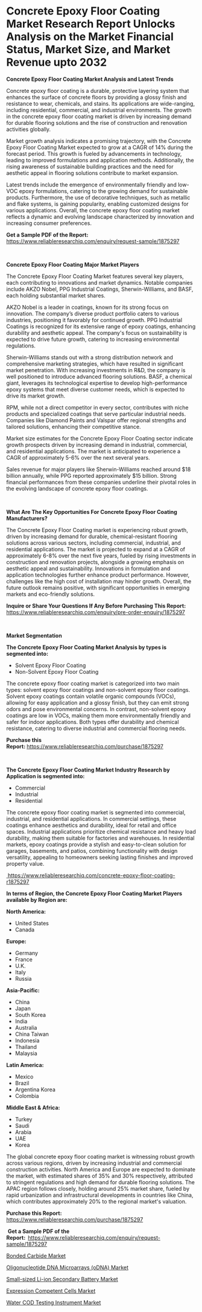 <p><h1>Concrete Epoxy Floor Coating Market Research Report Unlocks Analysis on the Market Financial Status, Market Size, and Market Revenue upto 2032</h1></p><p><strong>Concrete Epoxy Floor Coating Market Analysis and Latest Trends</strong></p>
<p><p>Concrete epoxy floor coating is a durable, protective layering system that enhances the surface of concrete floors by providing a glossy finish and resistance to wear, chemicals, and stains. Its applications are wide-ranging, including residential, commercial, and industrial environments. The growth in the concrete epoxy floor coating market is driven by increasing demand for durable flooring solutions and the rise of construction and renovation activities globally.</p><p>Market growth analysis indicates a promising trajectory, with the Concrete Epoxy Floor Coating Market expected to grow at a CAGR of 14% during the forecast period. This growth is fueled by advancements in technology, leading to improved formulations and application methods. Additionally, the rising awareness of sustainable building practices and the need for aesthetic appeal in flooring solutions contribute to market expansion.</p><p>Latest trends include the emergence of environmentally friendly and low-VOC epoxy formulations, catering to the growing demand for sustainable products. Furthermore, the use of decorative techniques, such as metallic and flake systems, is gaining popularity, enabling customized designs for various applications. Overall, the concrete epoxy floor coating market reflects a dynamic and evolving landscape characterized by innovation and increasing consumer preferences.</p></p>
<p><strong>Get a Sample PDF of the Report:&nbsp;</strong> <a href="https://www.reliableresearchiq.com/enquiry/request-sample/1875297?utm_campaign=2243&utm_medium=2&utm_source=Github&utm_content=ia&utm_term=31012025&utm_id=concrete-epoxy-floor-coating">https://www.reliableresearchiq.com/enquiry/request-sample/1875297</a></p>
<p>&nbsp;</p>
<p><strong>Concrete Epoxy Floor Coating Major Market Players</strong></p>
<p><p>The Concrete Epoxy Floor Coating Market features several key players, each contributing to innovations and market dynamics. Notable companies include AKZO Nobel, PPG Industrial Coatings, Sherwin-Williams, and BASF, each holding substantial market shares.</p><p>AKZO Nobel is a leader in coatings, known for its strong focus on innovation. The company’s diverse product portfolio caters to various industries, positioning it favorably for continued growth. PPG Industrial Coatings is recognized for its extensive range of epoxy coatings, enhancing durability and aesthetic appeal. The company's focus on sustainability is expected to drive future growth, catering to increasing environmental regulations.</p><p>Sherwin-Williams stands out with a strong distribution network and comprehensive marketing strategies, which have resulted in significant market penetration. With increasing investments in R&D, the company is well positioned to introduce advanced flooring solutions. BASF, a chemical giant, leverages its technological expertise to develop high-performance epoxy systems that meet diverse customer needs, which is expected to drive its market growth.</p><p>RPM, while not a direct competitor in every sector, contributes with niche products and specialized coatings that serve particular industrial needs. Companies like Diamond Paints and Valspar offer regional strengths and tailored solutions, enhancing their competitive stance.</p><p>Market size estimates for the Concrete Epoxy Floor Coating sector indicate growth prospects driven by increasing demand in industrial, commercial, and residential applications. The market is anticipated to experience a CAGR of approximately 5-6% over the next several years.</p><p>Sales revenue for major players like Sherwin-Williams reached around $18 billion annually, while PPG reported approximately $15 billion. Strong financial performances from these companies underline their pivotal roles in the evolving landscape of concrete epoxy floor coatings.</p></p>
<p>&nbsp;</p>
<p><strong>What Are The Key Opportunities For Concrete Epoxy Floor Coating Manufacturers?</strong></p>
<p><p>The Concrete Epoxy Floor Coating market is experiencing robust growth, driven by increasing demand for durable, chemical-resistant flooring solutions across various sectors, including commercial, industrial, and residential applications. The market is projected to expand at a CAGR of approximately 6-8% over the next five years, fueled by rising investments in construction and renovation projects, alongside a growing emphasis on aesthetic appeal and sustainability. Innovations in formulation and application technologies further enhance product performance. However, challenges like the high cost of installation may hinder growth. Overall, the future outlook remains positive, with significant opportunities in emerging markets and eco-friendly solutions.</p></p>
<p><strong>Inquire or Share Your Questions If Any Before Purchasing This Report:</strong> <a href="https://www.reliableresearchiq.com/enquiry/pre-order-enquiry/1875297?utm_campaign=2243&utm_medium=2&utm_source=Github&utm_content=ia&utm_term=31012025&utm_id=concrete-epoxy-floor-coating">https://www.reliableresearchiq.com/enquiry/pre-order-enquiry/1875297</a></p>
<p>&nbsp;</p>
<p><strong>Market Segmentation</strong></p>
<p><strong>The Concrete Epoxy Floor Coating Market Analysis by types is segmented into:</strong></p>
<p><ul><li>Solvent Epoxy Floor Coating</li><li>Non-Solvent Epoxy Floor Coating</li></ul></p>
<p><p>The concrete epoxy floor coating market is categorized into two main types: solvent epoxy floor coatings and non-solvent epoxy floor coatings. Solvent epoxy coatings contain volatile organic compounds (VOCs), allowing for easy application and a glossy finish, but they can emit strong odors and pose environmental concerns. In contrast, non-solvent epoxy coatings are low in VOCs, making them more environmentally friendly and safer for indoor applications. Both types offer durability and chemical resistance, catering to diverse industrial and commercial flooring needs.</p></p>
<p><strong>Purchase this Report:&nbsp;</strong><a href="https://www.reliableresearchiq.com/purchase/1875297?utm_campaign=2243&utm_medium=2&utm_source=Github&utm_content=ia&utm_term=31012025&utm_id=concrete-epoxy-floor-coating">https://www.reliableresearchiq.com/purchase/1875297</a></p>
<p>&nbsp;</p>
<p><strong>The Concrete Epoxy Floor Coating Market Industry Research by Application is segmented into:</strong></p>
<p><ul><li>Commercial</li><li>Industrial</li><li>Residential</li></ul></p>
<p><p>The concrete epoxy floor coating market is segmented into commercial, industrial, and residential applications. In commercial settings, these coatings enhance aesthetics and durability, ideal for retail and office spaces. Industrial applications prioritize chemical resistance and heavy load durability, making them suitable for factories and warehouses. In residential markets, epoxy coatings provide a stylish and easy-to-clean solution for garages, basements, and patios, combining functionality with design versatility, appealing to homeowners seeking lasting finishes and improved property value.</p></p>
<p><a href="https://www.reliableresearchiq.com/concrete-epoxy-floor-coating-r1875297?utm_campaign=2243&utm_medium=2&utm_source=Github&utm_content=ia&utm_term=31012025&utm_id=concrete-epoxy-floor-coating">&nbsp;https://www.reliableresearchiq.com/concrete-epoxy-floor-coating-r1875297</a></p>
<p><strong>In terms of Region, the Concrete Epoxy Floor Coating Market Players available by Region are:</strong></p>
<p>
    <p> <strong> North America: </strong>
        <ul>
            <li>United States</li>
            <li>Canada</li>
        </ul>
        </p> 
    <p> <strong> Europe: </strong>
        <ul>
            <li>Germany</li>
            <li>France</li>
            <li>U.K.</li>
            <li>Italy</li>
            <li>Russia</li>
        </ul>
        </p> 
    <p> <strong> Asia-Pacific: </strong>
        <ul>
            <li>China</li>
            <li>Japan</li>
            <li>South Korea</li>
            <li>India</li>
            <li>Australia</li>
            <li>China Taiwan</li>
            <li>Indonesia</li>
            <li>Thailand</li>
            <li>Malaysia</li>
        </ul>
        </p> 
    <p> <strong> Latin America: </strong>
        <ul>
            <li>Mexico</li>
            <li>Brazil</li>
            <li>Argentina Korea</li>
            <li>Colombia</li>
        </ul>
        </p> 
    <p> <strong> Middle East & Africa: </strong>
        <ul>
            <li>Turkey</li>
            <li>Saudi</li>
            <li>Arabia</li>
            <li>UAE</li>
            <li>Korea</li>
        </ul>
    </p>
    </p>
<p><p>The global concrete epoxy floor coating market is witnessing robust growth across various regions, driven by increasing industrial and commercial construction activities. North America and Europe are expected to dominate the market, with estimated shares of 35% and 30% respectively, attributed to stringent regulations and high demand for durable flooring solutions. The APAC region follows closely, holding around 25% market share, fueled by rapid urbanization and infrastructural developments in countries like China, which contributes approximately 20% to the regional market's valuation.</p></p>
<p><strong>Purchase this Report: </strong><a href="https://www.reliableresearchiq.com/purchase/1875297?utm_campaign=2243&utm_medium=2&utm_source=Github&utm_content=ia&utm_term=31012025&utm_id=concrete-epoxy-floor-coating">https://www.reliableresearchiq.com/purchase/1875297</a></p>
<p>&nbsp;<strong>Get a Sample PDF of the Report:&nbsp;&nbsp;</strong><a href="https://www.reliableresearchiq.com/enquiry/request-sample/1875297?utm_campaign=2243&utm_medium=2&utm_source=Github&utm_content=ia&utm_term=31012025&utm_id=concrete-epoxy-floor-coating">https://www.reliableresearchiq.com/enquiry/request-sample/1875297</a></p>
<p><strong></strong></p>
<p><p><a href="https://www.linkedin.com/pulse/forecasted-growth-key-players-bonded-carbide-market-2025-2032-ki0zf?utm_campaign=2243&utm_medium=2&utm_source=Github&utm_content=ia&utm_term=31012025&utm_id=concrete-epoxy-floor-coating">Bonded Carbide Market</a></p><p><a href="https://www.linkedin.com/pulse/detailed-oligonucleotide-dna-microarrays-odna-market-6901f?utm_campaign=2243&utm_medium=2&utm_source=Github&utm_content=ia&utm_term=31012025&utm_id=concrete-epoxy-floor-coating">Oligonucleotide DNA Microarrays (oDNA) Market</a></p><p><a href="https://www.linkedin.com/pulse/future-small-sized-li-ion-secondary-battery-market-2025-2032-talqf?utm_campaign=2243&utm_medium=2&utm_source=Github&utm_content=ia&utm_term=31012025&utm_id=concrete-epoxy-floor-coating">Small-sized Li-ion Secondary Battery Market</a></p><p><a href="https://www.linkedin.com/pulse/expression-competent-cells-market-analysis-growth-forecast-jcj9e?utm_campaign=2243&utm_medium=2&utm_source=Github&utm_content=ia&utm_term=31012025&utm_id=concrete-epoxy-floor-coating">Expression Competent Cells Market</a></p><p><a href="https://www.linkedin.com/pulse/detailed-report-water-cod-testing-instrument-market-cm9xc?utm_campaign=2243&utm_medium=2&utm_source=Github&utm_content=ia&utm_term=31012025&utm_id=concrete-epoxy-floor-coating">Water COD Testing Instrument Market</a></p></p>